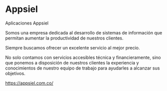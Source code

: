 # Appsiel
Aplicaciones Appsiel

Somos una empresa dedicada al desarrollo de sistemas de información que permitan aumentar la productividad de nuestros clientes.

Siempre buscamos ofrecer un excelente servicio al mejor precio.

No solo contamos con servicios accesibles técnica y financieramente, sino que ponemos a disposición de nuestros clientes la experiencia y conocimientos de nuestro equipo de trabajo para ayudarles a alcanzar sus objetivos. 


https://appsiel.com.co/
